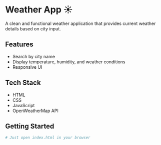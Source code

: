 
# Weather App ☀️

A clean and functional weather application that provides current weather details based on city input.

## Features

- Search by city name
- Display temperature, humidity, and weather conditions
- Responsive UI

## Tech Stack

- HTML
- CSS
- JavaScript
- OpenWeatherMap API

## Getting Started

```bash
# Just open index.html in your browser
